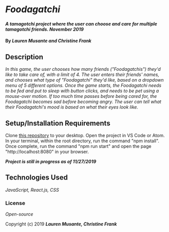 # _Foodagatchi_

#### _A tamagotchi project where the user can choose and care for multiple tamagotchi friends. November 2019_

#### By _**Lauren Musante and Christine Frank**_

## Description

_In this game, the user chooses how many friends ("Foodagatchis") they'd like to take care of, with a limit of 4. The user enters their friends' names, and chooses what type of "Foodagatchi" they'd like, based on a dropdown menu of 5 different options. Once the game starts, the Foodagatchi needs to be fed and put to sleep with button clicks, and needs to be pet using a mouse-over motion. If too much time passes before being cared for, the Foodagatchi becomes sad before becoming angry. The user can tell what their Foodagatchi's mood is based on what their eyes look like._

## Setup/Installation Requirements

Clone [this repository](https://github.com/LaurenMusante/Foodagatchi) to your desktop. Open the project in VS Code or Atom. In your terminal, within the root directory, run the command "npm install". Once complete, run the command "npm run start" and open the page "http://localhost:8080" in your browser. 

**_Project is still in progress as of 11/27/2019_**

## Technologies Used

_JavaScript, React.js, CSS_

### License

*Open-source*

Copyright (c) 2019 **_Lauren Musante, Christine Frank_**
